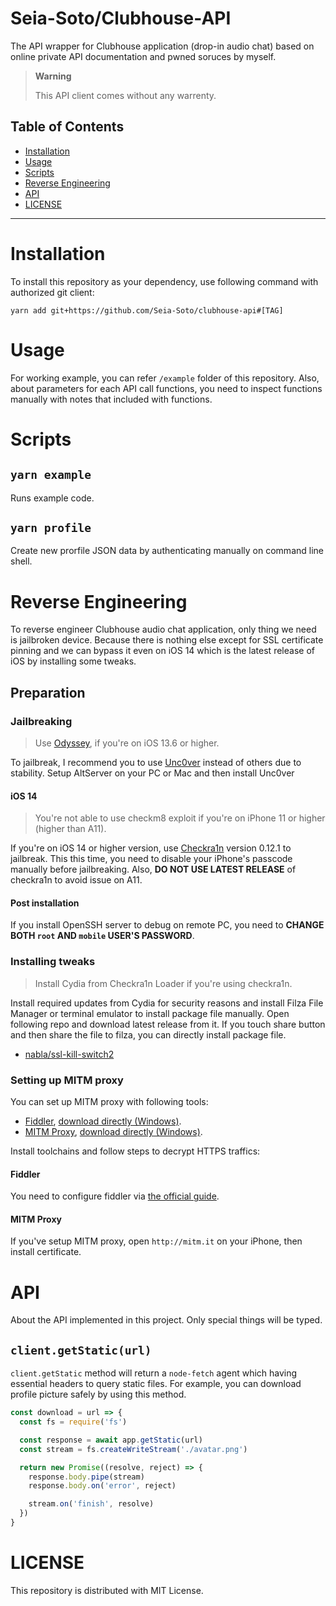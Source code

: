 # Seia-Soto/Clubhouse-API

The API wrapper for Clubhouse application (drop-in audio chat) based on online private API documentation and pwned soruces by myself.

> **Warning**
>
> This API client comes without any warrenty.

## Table of Contents

- [Installation](#installation)
- [Usage](#usage)
- [Scripts](#scripts)
- [Reverse Engineering](#reverse-engineering)
- [API](#api)
- [LICENSE](#LICENSE)

----

# Installation

To install this repository as your dependency, use following command with authorized git client:

```ash
yarn add git+https://github.com/Seia-Soto/clubhouse-api#[TAG]
```

# Usage

For working example, you can refer `/example` folder of this repository.
Also, about parameters for each API call functions, you need to inspect functions manually with notes that included with functions.

# Scripts

## `yarn example`

Runs example code.

## `yarn profile`

Create new prorfile JSON data by authenticating manually on command line shell.

# Reverse Engineering

To reverse engineer Clubhouse audio chat application, only thing we need is jailbroken device.
Because there is nothing else except for SSL certificate pinning and we can bypass it even on iOS 14 which is the latest release of iOS by installing some tweaks.

## Preparation

### Jailbreaking

> Use [Odyssey](https://theodyssey.dev/), if you're on iOS 13.6 or higher.

To jailbreak, I recommend you to use [Unc0ver](https://unc0ver.dev/) instead of others due to stability.
Setup AltServer on your PC or Mac and then install Unc0ver

#### iOS 14

> You're not able to use checkm8 exploit if you're on iPhone 11 or higher (higher than A11).

If you're on iOS 14 or higher version, use [Checkra1n](https://checkra.in/) version 0.12.1 to jailbreak.
This this time, you need to disable your iPhone's passcode manually before jailbreaking.
Also, **DO NOT USE LATEST RELEASE** of checkra1n to avoid issue on A11.

#### Post installation

If you install OpenSSH server to debug on remote PC, you need to **CHANGE BOTH `root` AND `mobile` USER'S PASSWORD**.

### Installing tweaks

> Install Cydia from Checkra1n Loader if you're using checkra1n.

Install required updates from Cydia for security reasons and install Filza File Manager or terminal emulator to install package file manually.
Open following repo and download latest release from it.
If you touch share button and then share the file to filza, you can directly install package file.

- [nabla/ssl-kill-switch2](https://github.com/nabla-c0d3/ssl-kill-switch2)

### Setting up MITM proxy

You can set up MITM proxy with following tools:

- [Fiddler](https://www.telerik.com/download/fiddler), [download directly (Windows)](https://telerik-fiddler.s3.amazonaws.com/fiddler/FiddlerSetup.exe).
- [MITM Proxy](https://mitmproxy.org/), [download directly (Windows)](https://snapshots.mitmproxy.org/6.0.2/mitmproxy-6.0.2-windows-installer.exe).

Install toolchains and follow steps to decrypt HTTPS traffics:

#### Fiddler

You need to configure fiddler via [the official guide](https://docs.telerik.com/fiddler/Configure-Fiddler/Tasks/ConfigureForiOS).

#### MITM Proxy

If you've setup MITM proxy, open `http://mitm.it` on your iPhone, then install certificate.

# API

About the API implemented in this project.
Only special things will be typed.

## `client.getStatic(url)`

`client.getStatic` method will return a `node-fetch` agent which having essential headers to query static files.
For example, you can download profile picture safely by using this method.

```js
const download = url => {
  const fs = require('fs')

  const response = await app.getStatic(url)
  const stream = fs.createWriteStream('./avatar.png')

  return new Promise((resolve, reject) => {
    response.body.pipe(stream)
    response.body.on('error', reject)

    stream.on('finish', resolve)
  })
}
```

# LICENSE

This repository is distributed with MIT License.
